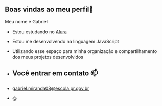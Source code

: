 ## Boas vindas ao meu perfil💙

Meu nome é Gabriel

- Estou estudando no [Alura](https://ww.alura.com.br)
- Estou me desenvolvendo na linguagem JavaScript
- Utilizando esse espaço para minha organização e compartilhamento dos meus projetos desenvolvidos

- ## Você entrar em contato 📫
- gabriel.miranda08@escola.pr.gov.br
- @
